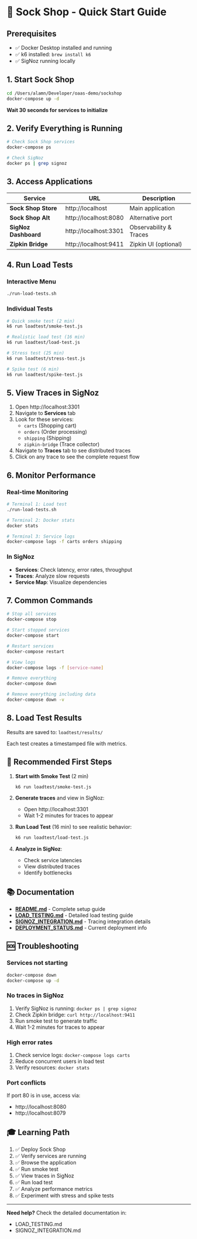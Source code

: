 # 🚀 Sock Shop - Quick Start Guide

## Prerequisites

- ✅ Docker Desktop installed and running
- ✅ k6 installed: `brew install k6`
- ✅ SigNoz running locally

## 1. Start Sock Shop

```bash
cd /Users/alamn/Developer/oaas-demo/sockshop
docker-compose up -d
```

**Wait 30 seconds for services to initialize**

## 2. Verify Everything is Running

```bash
# Check Sock Shop services
docker-compose ps

# Check SigNoz
docker ps | grep signoz
```

## 3. Access Applications

| Service | URL | Description |
|---------|-----|-------------|
| **Sock Shop Store** | http://localhost | Main application |
| **Sock Shop Alt** | http://localhost:8080 | Alternative port |
| **SigNoz Dashboard** | http://localhost:3301 | Observability & Traces |
| **Zipkin Bridge** | http://localhost:9411 | Zipkin UI (optional) |

## 4. Run Load Tests

### Interactive Menu
```bash
./run-load-tests.sh
```

### Individual Tests
```bash
# Quick smoke test (2 min)
k6 run loadtest/smoke-test.js

# Realistic load test (16 min)
k6 run loadtest/load-test.js

# Stress test (25 min)
k6 run loadtest/stress-test.js

# Spike test (6 min)
k6 run loadtest/spike-test.js
```

## 5. View Traces in SigNoz

1. Open http://localhost:3301
2. Navigate to **Services** tab
3. Look for these services:
   - `carts` (Shopping cart)
   - `orders` (Order processing)
   - `shipping` (Shipping)
   - `zipkin-bridge` (Trace collector)
4. Navigate to **Traces** tab to see distributed traces
5. Click on any trace to see the complete request flow

## 6. Monitor Performance

### Real-time Monitoring
```bash
# Terminal 1: Load test
./run-load-tests.sh

# Terminal 2: Docker stats
docker stats

# Terminal 3: Service logs
docker-compose logs -f carts orders shipping
```

### In SigNoz
- **Services**: Check latency, error rates, throughput
- **Traces**: Analyze slow requests
- **Service Map**: Visualize dependencies

## 7. Common Commands

```bash
# Stop all services
docker-compose stop

# Start stopped services
docker-compose start

# Restart services
docker-compose restart

# View logs
docker-compose logs -f [service-name]

# Remove everything
docker-compose down

# Remove everything including data
docker-compose down -v
```

## 8. Load Test Results

Results are saved to: `loadtest/results/`

Each test creates a timestamped file with metrics.

## 🎯 Recommended First Steps

1. **Start with Smoke Test** (2 min)
   ```bash
   k6 run loadtest/smoke-test.js
   ```

2. **Generate traces** and view in SigNoz:
   - Open http://localhost:3301
   - Wait 1-2 minutes for traces to appear

3. **Run Load Test** (16 min) to see realistic behavior:
   ```bash
   k6 run loadtest/load-test.js
   ```

4. **Analyze in SigNoz**:
   - Check service latencies
   - View distributed traces
   - Identify bottlenecks

## 📚 Documentation

- **[README.md](README.md)** - Complete setup guide
- **[LOAD_TESTING.md](LOAD_TESTING.md)** - Detailed load testing guide
- **[SIGNOZ_INTEGRATION.md](SIGNOZ_INTEGRATION.md)** - Tracing integration details
- **[DEPLOYMENT_STATUS.md](DEPLOYMENT_STATUS.md)** - Current deployment info

## 🆘 Troubleshooting

### Services not starting
```bash
docker-compose down
docker-compose up -d
```

### No traces in SigNoz
1. Verify SigNoz is running: `docker ps | grep signoz`
2. Check Zipkin bridge: `curl http://localhost:9411`
3. Run smoke test to generate traffic
4. Wait 1-2 minutes for traces to appear

### High error rates
1. Check service logs: `docker-compose logs carts`
2. Reduce concurrent users in load test
3. Verify resources: `docker stats`

### Port conflicts
If port 80 is in use, access via:
- http://localhost:8080
- http://localhost:8079

## 🎓 Learning Path

1. ✅ Deploy Sock Shop
2. ✅ Verify services are running
3. ✅ Browse the application
4. ✅ Run smoke test
5. ✅ View traces in SigNoz
6. ✅ Run load test
7. ✅ Analyze performance metrics
8. ✅ Experiment with stress and spike tests

---

**Need help?** Check the detailed documentation in:
- LOAD_TESTING.md
- SIGNOZ_INTEGRATION.md

